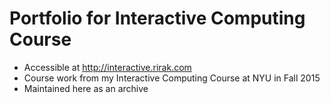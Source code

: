 # Portfolio for Interactive Computing Course

- Accessible at http://interactive.rirak.com
- Course work from my Interactive Computing Course at NYU in Fall 2015
- Maintained here as an archive
